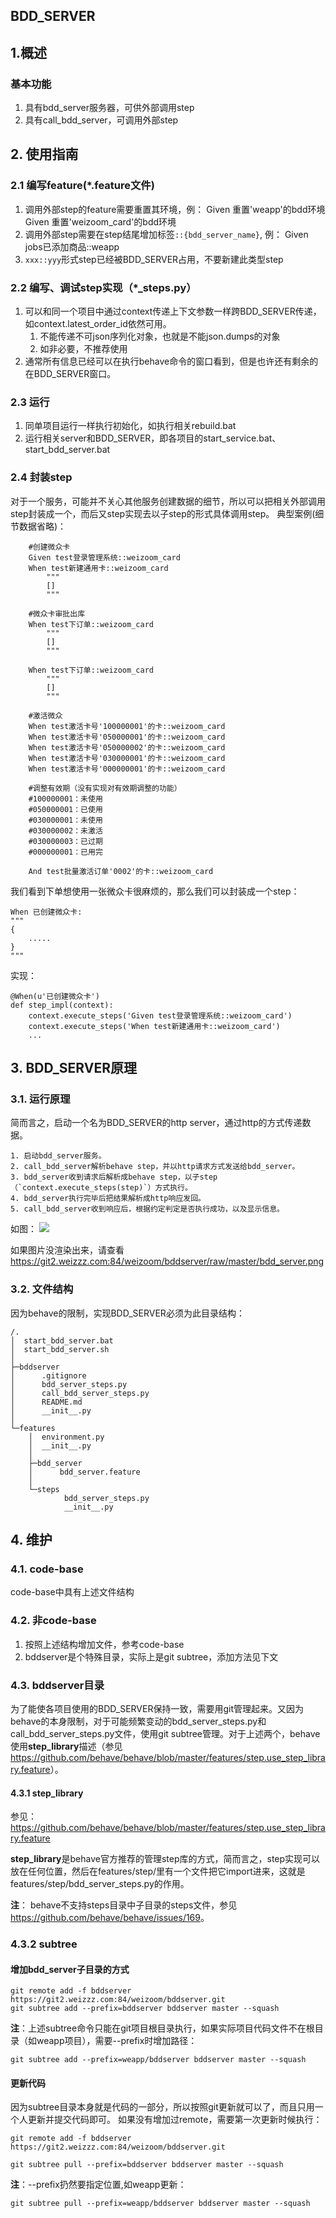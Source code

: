 BDD_SERVER
----------------------

## 1.概述

### 基本功能

1. 具有bdd_server服务器，可供外部调用step
2. 具有call_bdd_server，可调用外部step


## 2. 使用指南

### 2.1 编写feature(*.feature文件)

1. 调用外部step的feature需要重置其环境，例：
		Given 重置'weapp'的bdd环境
		Given 重置'weizoom_card'的bdd环境
2. 调用外部step需要在step结尾增加标签`::{bdd_server_name}`, 例：
		Given jobs已添加商品::weapp
3. `xxx::yyy`形式step已经被BDD_SERVER占用，不要新建此类型step

### 2.2 编写、调试step实现（*_steps.py）
1. 可以和同一个项目中通过context传递上下文参数一样跨BDD_SERVER传递，如context.latest_order_id依然可用。
	1. 不能传递不可json序列化对象，也就是不能json.dumps的对象
	2. 如非必要，不推荐使用
2. 通常所有信息已经可以在执行behave命令的窗口看到，但是也许还有剩余的在BDD_SERVER窗口。

### 2.3 运行
1. 同单项目运行一样执行初始化，如执行相关rebuild.bat
2. 运行相关server和BDD_SERVER，即各项目的start_service.bat、start_bdd_server.bat

### 2.4 封装step

对于一个服务，可能并不关心其他服务创建数据的细节，所以可以把相关外部调用step封装成一个，而后又step实现去以子step的形式具体调用step。
典型案例(细节数据省略)：
```
	#创建微众卡
	Given test登录管理系统::weizoom_card
	When test新建通用卡::weizoom_card
		"""
		[]
		"""

	#微众卡审批出库
	When test下订单::weizoom_card
		"""
		[]
		"""

	When test下订单::weizoom_card
		"""
		[]
		"""

	#激活微众
	When test激活卡号'100000001'的卡::weizoom_card
	When test激活卡号'050000001'的卡::weizoom_card
	When test激活卡号'050000002'的卡::weizoom_card
	When test激活卡号'030000001'的卡::weizoom_card
	When test激活卡号'000000001'的卡::weizoom_card

	#调整有效期（没有实现对有效期调整的功能）
	#100000001：未使用
	#050000001：已使用
	#030000001：未使用
	#030000002：未激活
	#030000003：已过期
	#000000001：已用完

	And test批量激活订单'0002'的卡::weizoom_card
```
我们看到下单想使用一张微众卡很麻烦的，那么我们可以封装成一个step：
```
When 已创建微众卡:
"""
{
	.....
}
"""
```

实现：

```
@When(u'已创建微众卡')
def step_impl(context):
	context.execute_steps('Given test登录管理系统::weizoom_card')
	context.execute_steps('When test新建通用卡::weizoom_card')
	...
```



## 3. BDD_SERVER原理

### 3.1. 运行原理

简而言之，启动一个名为BDD_SERVER的http server，通过http的方式传递数据。

	1. 启动bdd_server服务。
	2. call_bdd_server解析behave step，并以http请求方式发送给bdd_server。
	3. bdd_server收到请求后解析成behave step，以子step（`context.execute_steps(step)`）方式执行。
	4. bdd_server执行完毕后把结果解析成http响应发回。
	5. call_bdd_server收到响应后，根据约定判定是否执行成功，以及显示信息。

如图：
![](bdd_server.png)

如果图片没渲染出来，请查看<https://git2.weizzz.com:84/weizoom/bddserver/raw/master/bdd_server.png>

### 3.2. 文件结构

因为behave的限制，实现BDD_SERVER必须为此目录结构：

```
/.
│  start_bdd_server.bat
│  start_bdd_server.sh
│
├─bddserver
│      .gitignore
│      bdd_server_steps.py
│      call_bdd_server_steps.py
│      README.md
│      __init__.py
│
└─features
    │  environment.py
    │  __init__.py
    │
    ├─bdd_server
    │      bdd_server.feature
    │
    └─steps
            bdd_server_steps.py
            __init__.py

```


## 4. 维护

### 4.1. code-base

code-base中具有上述文件结构

### 4.2. 非code-base

1. 按照上述结构增加文件，参考code-base
2. bddserver是个特殊目录，实际上是git subtree，添加方法见下文

### 4.3. bddserver目录

为了能使各项目使用的BDD_SERVER保持一致，需要用git管理起来。又因为behave的本身限制，对于可能频繁变动的bdd_server_steps.py和call_bdd_server_steps.py文件，使用git subtree管理。对于上述两个，behave使用**step_library**描述（参见<https://github.com/behave/behave/blob/master/features/step.use_step_library.feature>）。

#### 4.3.1 step_library

参见：<https://github.com/behave/behave/blob/master/features/step.use_step_library.feature>

**step_library**是behave官方推荐的管理step库的方式，简而言之，step实现可以放在任何位置，然后在features/step/里有一个文件把它import进来，这就是features/step/bdd_server_steps.py的作用。

**注**： behave不支持steps目录中子目录的steps文件，参见<https://github.com/behave/behave/issues/169>。

### 4.3.2 subtree
#### 增加bdd_server子目录的方式

```
git remote add -f bddserver https://git2.weizzz.com:84/weizoom/bddserver.git
git subtree add --prefix=bddserver bddserver master --squash
```
**注**：上述subtree命令只能在git项目根目录执行，如果实际项目代码文件不在根目录（如weapp项目），需要--prefix时增加路径：
```
git subtree add --prefix=weapp/bddserver bddserver master --squash
```

#### 更新代码

因为subtree目录本身就是代码的一部分，所以按照git更新就可以了，而且只用一个人更新并提交代码即可。
如果没有增加过remote，需要第一次更新时候执行：
```
git remote add -f bddserver https://git2.weizzz.com:84/weizoom/bddserver.git
```

```
git subtree pull --prefix=bddserver bddserver master --squash
```

**注**：--prefix扔然要指定位置,如weapp更新：

```
git subtree pull --prefix=weapp/bddserver bddserver master --squash
```
